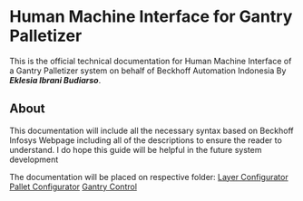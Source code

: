 # Human Machine Interface for Gantry Palletizer
This is the official technical documentation for Human Machine Interface of a Gantry Palletizer system on behalf of Beckhoff Automation Indonesia By ***Eklesia Ibrani Budiarso***.

## About
This documentation will include all the necessary syntax based on Beckhoff Infosys Webpage including all of the descriptions to ensure the reader to understand. I do hope this guide will be helpful in the future system development

The documentation will be placed on respective folder:
[Layer Configurator](LayerConfigurator/LayerConfigurator.md)
[Pallet Configurator](PalletConfigurator/PalletConfigurator.md)
[Gantry Control](GantryControl/GantryControl.md)
